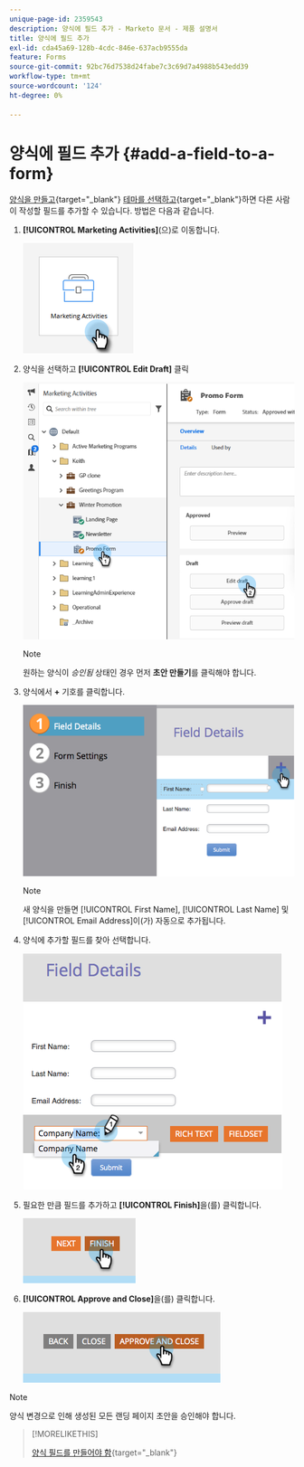 ```yaml
---
unique-page-id: 2359543
description: 양식에 필드 추가 - Marketo 문서 - 제품 설명서
title: 양식에 필드 추가
exl-id: cda45a69-128b-4cdc-846e-637acb9555da
feature: Forms
source-git-commit: 92bc76d7538d24fabe7c3c69d7a4988b543edd39
workflow-type: tm+mt
source-wordcount: '124'
ht-degree: 0%

---
```


# 양식에 필드 추가 {#add-a-field-to-a-form}

[양식을 만들고](/help/marketo/product-docs/demand-generation/forms/creating-a-form/create-a-form.md){target="_blank"} [테마를 선택하고](/help/marketo/product-docs/demand-generation/forms/creating-a-form/select-a-form-theme.md){target="_blank"}하면 다른 사람이 작성할 필드를 추가할 수 있습니다. 방법은 다음과 같습니다.

1. **[!UICONTROL Marketing Activities]**(으)로 이동합니다.

   ![](assets/add-a-field-to-a-form-1.png)

1. 양식을 선택하고 **[!UICONTROL Edit Draft]** 클릭

   ![](assets/add-a-field-to-a-form-2.png)

   >[!NOTE]
   >
   >원하는 양식이 _승인됨_ 상태인 경우 먼저 **초안 만들기**&#x200B;를 클릭해야 합니다.

1. 양식에서 **+** 기호를 클릭합니다.

   ![](assets/add-a-field-to-a-form-3.png)

   >[!NOTE]
   >
   >새 양식을 만들면 [!UICONTROL First Name], [!UICONTROL Last Name] 및 [!UICONTROL Email Address]이(가) 자동으로 추가됩니다.

1. 양식에 추가할 필드를 찾아 선택합니다.

   ![](assets/add-a-field-to-a-form-4.png)

1. 필요한 만큼 필드를 추가하고 **[!UICONTROL Finish]**&#x200B;을(를) 클릭합니다.

   ![](assets/add-a-field-to-a-form-5.png)

1. **[!UICONTROL Approve and Close]**&#x200B;을(를) 클릭합니다.

   ![](assets/add-a-field-to-a-form-6.png)

>[!NOTE]
>
>양식 변경으로 인해 생성된 모든 랜딩 페이지 초안을 승인해야 합니다.

>[!MORELIKETHIS]
>
>[양식 필드를 만들어야 함](/help/marketo/product-docs/demand-generation/forms/creating-a-form/make-a-form-field-required.md){target="_blank"}
